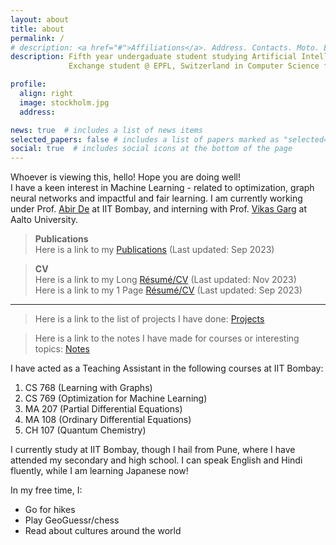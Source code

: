```yaml
---
layout: about
title: about
permalink: /
# description: <a href="#">Affiliations</a>. Address. Contacts. Moto. Etc.
description: Fifth year undergaduate student studying Artificial Intelligence @ IIT Bombay<br>
             Exchange student @ EPFL, Switzerland in Computer Science for Autumn 2022-23

profile:
  align: right
  image: stockholm.jpg
  address: 

news: true  # includes a list of news items
selected_papers: false # includes a list of papers marked as "selected={true}"
social: true  # includes social icons at the bottom of the page
---
```


Whoever is viewing this, hello! Hope you are doing well!<br>
I have a keen interest in Machine Learning - related to optimization, graph neural networks and impactful and fair learning. I am currently working under Prof. [Abir De](https://abir-de.github.io/) at IIT Bombay, and interning with Prof. [Vikas Garg](https://research.aalto.fi/en/persons/vikas-garg) at Aalto University.

> **Publications** <br>
  Here is a link to my [Publications](publications) (Last updated: Sep 2023)


> **CV** <br>
  Here is a link to my Long [Résumé/CV](CV.pdf) (Last updated: Nov 2023)<br>
  Here is a link to my 1 Page [Résumé/CV](1_Page_CV.pdf) (Last updated: Sep 2023)
  

  ---

> Here is a link to the list of projects I have done: [Projects](projects)

> Here is a link to the notes I have made for courses or interesting topics: [Notes](notes)

I have acted as a Teaching Assistant in the following courses at IIT Bombay:
1. CS 768 (Learning with Graphs)
2. CS 769 (Optimization for Machine Learning) 
3. MA 207 (Partial Differential Equations)
4. MA 108 (Ordinary Differential Equations)
5. CH 107 (Quantum Chemistry)



I currently study at IIT Bombay, though I hail from Pune, where I have attended my secondary and high school. I can speak English and Hindi fluently, while I am learning Japanese now!

<!-- Oh by the way, I am also trying to maintain a blog [here](blog), in which I seldom post, but mostly its something related to machine learning or algorithms.
 -->

In my free time, I:
- Go for hikes
- Play GeoGuessr/chess
- Read about cultures around the world







